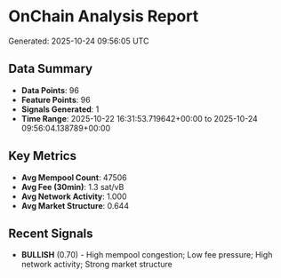 # OnChain Analysis Report
Generated: 2025-10-24 09:56:05 UTC

## Data Summary
- **Data Points**: 96
- **Feature Points**: 96
- **Signals Generated**: 1
- **Time Range**: 2025-10-22 16:31:53.719642+00:00 to 2025-10-24 09:56:04.138789+00:00

## Key Metrics
- **Avg Mempool Count**: 47506
- **Avg Fee (30min)**: 1.3 sat/vB
- **Avg Network Activity**: 1.000
- **Avg Market Structure**: 0.644

## Recent Signals
- **BULLISH** (0.70) - High mempool congestion; Low fee pressure; High network activity; Strong market structure
